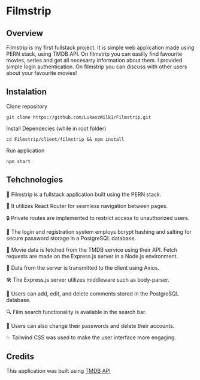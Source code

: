 # Filmstrip
## Overview
Filmstrip is my first fullstack project. It is simple web application made using PERN stack, using TMDB API. On filmstrip you can easilly find favourite movies, series and get all necesarry information about them. I provided simple login authentication. On filmstrip you can discuss with other users about your favourite movies!
## Instalation
Clone repository
```
git clone https://github.com/LukaszWilk1/Filmstrip.git
```
Install Dependecies (while in root folder)
```
cd Filmstrip/client/filmstrip && npm install
```
Run application
```
npm start
```
## Tehchnologies
🔧 Filmstrip is a fullstack application built using the PERN stack.

🔗 It utilizes React Router for seamless navigation between pages.

🔒 Private routes are implemented to restrict access to unauthorized users.

🔐 The login and registration system employs bcrypt hashing and salting for secure password storage in a PostgreSQL database.

🎥 Movie data is fetched from the TMDB service using their API. Fetch requests are made on the Express.js server in a Node.js environment.

📡 Data from the server is transmitted to the client using Axios.

🛠️ The Express.js server utilizes middleware such as body-parser.

💬 Users can add, edit, and delete comments stored in the PostgreSQL database.

🔍 Film search functionality is available in the search bar.

🔑 Users can also change their passwords and delete their accounts.

✨ Tailwind CSS was used to make the user interface more engaging.

## Credits
This application was built using [TMDB API](https://www.themoviedb.org/?language=pl)

